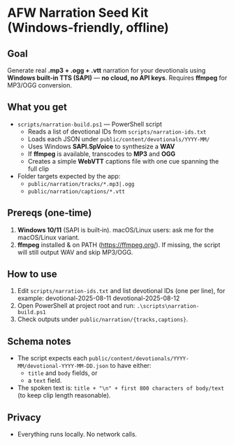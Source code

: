 AFW Narration Seed Kit (Windows‑friendly, offline)
==================================================

Goal
----
Generate real **.mp3 + .ogg + .vtt** narration for your devotionals using **Windows built‑in TTS (SAPI)** — **no cloud, no API keys**. Requires **ffmpeg** for MP3/OGG conversion.

What you get
------------
- `scripts/narration-build.ps1` — PowerShell script
  - Reads a list of devotional IDs from `scripts/narration-ids.txt`
  - Loads each JSON under `public/content/devotionals/YYYY-MM/`
  - Uses Windows **SAPI.SpVoice** to synthesize a **WAV**
  - If **ffmpeg** is available, transcodes to **MP3** and **OGG**
  - Creates a simple **WebVTT** captions file with one cue spanning the full clip
- Folder targets expected by the app:
  - `public/narration/tracks/*.mp3|.ogg`
  - `public/narration/captions/*.vtt`

Prereqs (one‑time)
------------------
1) **Windows 10/11** (SAPI is built‑in). macOS/Linux users: ask me for the macOS/Linux variant.
2) **ffmpeg** installed & on PATH (https://ffmpeg.org/). If missing, the script will still output WAV and skip MP3/OGG.

How to use
----------
1) Edit `scripts/narration-ids.txt` and list devotional IDs (one per line), for example:
   devotional-2025-08-11
   devotional-2025-08-12
2) Open PowerShell at project root and run:
   `.\scripts\narration-build.ps1`
3) Check outputs under `public/narration/{tracks,captions}`.

Schema notes
------------
- The script expects each `public/content/devotionals/YYYY-MM/devotional-YYYY-MM-DD.json` to have either:
  - `title` and `body` fields, or
  - a `text` field.
- The spoken text is: `title + "\n" + first 800 characters of body/text` (to keep clip length reasonable).

Privacy
-------
- Everything runs locally. No network calls.